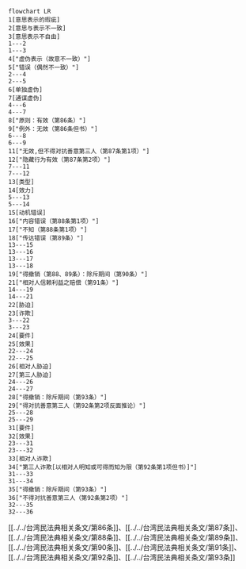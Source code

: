 ```mermaid
flowchart LR
1[意思表示的瑕疵]
2[意思与表示不一致]
3[意思表示不自由]
1---2
1---3
4["虚伪表示（故意不一致）"]
5["错误（偶然不一致）"]
2---4
2---5
6[单独虚伪]
7[通谋虚伪]
4---6
4---7
8["原则：有效（第86条）"]
9["例外：无效（第86条但书）"]
6---8
6---9
11["无效,但不得对抗善意第三人（第87条第1项）"]
12["隐藏行为有效（第87条第2项）"]
7---11
7---12
13[类型]
14[效力]
5---13
5---14
15[动机错误]
16["内容错误（第88条第1项）"]
17["不知（第88条第1项）"]
18["传达错误（第89条）"]
13---15
13---16
13---17
13---18
19["得撤销（第88、89条）：除斥期间（第90条）"]
21["相对人信赖利益之赔偿（第91条）"]
14---19
14---21
22[胁迫]
23[诈欺]
3---22
3---23
24[要件]
25[效果]
22---24
22---25
26[相对人胁迫]
27[第三人胁迫]
24---26
24---27
28["得撤销：除斥期间（第93条）"]
29["得对抗善意第三人（第92条第2项反面推论）"]
25---28
25---29
31[要件]
32[效果]
23---31
23---32
33[相对人诈欺]
34["第三人诈欺[以相对人明知或可得而知为限（第92条第1项但书）]"]
31---33
31---34
35["得撤销：除斥期间（第93条）"]
36["不得对抗善意第三人（第92条第2项）"]
32---35
32---36
```

[[../../台湾民法典相关条文/第86条]]、[[../../台湾民法典相关条文/第87条]]、[[../../台湾民法典相关条文/第88条]]、[[../../台湾民法典相关条文/第89条]]、[[../../台湾民法典相关条文/第90条]]、[[../../台湾民法典相关条文/第91条]]、[[../../台湾民法典相关条文/第92条]]、[[../../台湾民法典相关条文/第93条]]